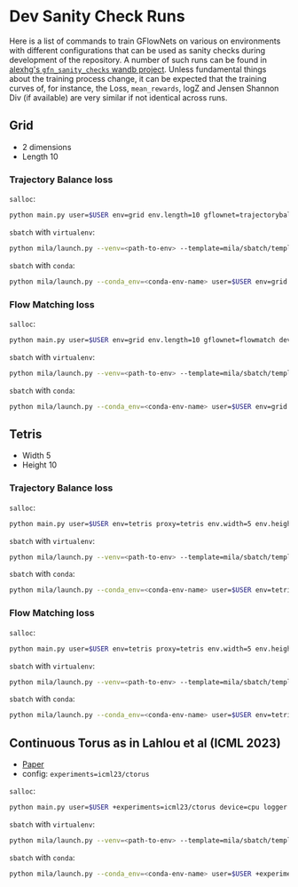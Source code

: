 # Dev Sanity Check Runs

Here is a list of commands to train GFlowNets on various on environments with different configurations that can be used as sanity checks during development of the repository. A number of such runs can be found in [alexhg's `gfn_sanity_checks` wandb project](https://wandb.ai/alexhg/gfn_sanity_checks). Unless fundamental things about the training process change, it can be expected that the training curves of, for instance, the Loss, `mean_rewards`, logZ and Jensen Shannon Div (if available) are very similar if not identical across runs.

## Grid

- 2 dimensions
- Length 10

### Trajectory Balance loss

`salloc`:
```bash
python main.py user=$USER env=grid env.length=10 gflownet=trajectorybalance device=cpu logger.project_name=gfn_sanity_checks logger.do.online=True
```

`sbatch` with `virtualenv`:
```bash
python mila/launch.py --venv=<path-to-env> --template=mila/sbatch/template-venv.sh user=$USER env=grid env.length=10 gflownet=trajectorybalance device=cpu logger.project_name=gfn_sanity_checks logger.do.online=True
```

`sbatch` with `conda`:
```bash
python mila/launch.py --conda_env=<conda-env-name> user=$USER env=grid env.length=10 gflownet=trajectorybalance device=cpu logger.project_name=gfn_sanity_checks logger.do.online=True
```

### Flow Matching loss

`salloc`:
```bash
python main.py user=$USER env=grid env.length=10 gflownet=flowmatch device=cpu logger.project_name=gfn_sanity_checks logger.do.online=True
```

`sbatch` with `virtualenv`:
```bash
python mila/launch.py --venv=<path-to-env> --template=mila/sbatch/template-venv.sh user=$USER env=grid env.length=10 gflownet=flowmatch device=cpu logger.project_name=gfn_sanity_checks logger.do.online=True
```

`sbatch` with `conda`:
```bash
python mila/launch.py --conda_env=<conda-env-name> user=$USER env=grid env.length=10 gflownet=flowmatch device=cpu logger.project_name=gfn_sanity_checks logger.do.online=True
```

## Tetris

- Width 5
- Height 10

### Trajectory Balance loss

`salloc`:
```bash
python main.py user=$USER env=tetris proxy=tetris env.width=5 env.height=10 gflownet=trajectorybalance device=cpu logger.project_name=gfn_sanity_checks logger.do.online=True
```

`sbatch` with `virtualenv`:
```bash
python mila/launch.py --venv=<path-to-env> --template=mila/sbatch/template-venv.sh user=$USER env=tetris proxy=tetris env.width=5 env.height=10 gflownet=trajectorybalance device=cpu logger.project_name=gfn_sanity_checks logger.do.online=True
```

`sbatch` with `conda`:
```bash
python mila/launch.py --conda_env=<conda-env-name> user=$USER env=tetris proxy=tetris env.width=5 env.height=10 gflownet=trajectorybalance device=cpu logger.project_name=gfn_sanity_checks logger.do.online=True
```

### Flow Matching loss

`salloc`:
```bash
python main.py user=$USER env=tetris proxy=tetris env.width=5 env.height=10 gflownet=flowmatch device=cpu logger.project_name=gfn_sanity_checks logger.do.online=True
```

`sbatch` with `virtualenv`:
```bash
python mila/launch.py --venv=<path-to-env> --template=mila/sbatch/template-venv.sh user=$USER env=tetris proxy=tetris env.width=5 env.height=10 gflownet=flowmatch device=cpu logger.project_name=gfn_sanity_checks logger.do.online=True
```

`sbatch` with `conda`:
```bash
python mila/launch.py --conda_env=<conda-env-name> user=$USER env=tetris proxy=tetris env.width=5 env.height=10 gflownet=flowmatch device=cpu logger.project_name=gfn_sanity_checks logger.do.online=True
```

## Continuous Torus as in Lahlou et al (ICML 2023)

- [Paper](https://arxiv.org/abs/2301.12594)
- config: `experiments=icml23/ctorus`

`salloc`:
```bash
python main.py user=$USER +experiments=icml23/ctorus device=cpu logger.project_name=gfn_sanity_checks logger.do.online=True
```

`sbatch` with `virtualenv`:
```bash
python mila/launch.py --venv=<path-to-env> --template=mila/sbatch/template-venv.sh user=$USER +experiments=icml23/ctorus device=cpu logger.project_name=gfn_sanity_checks logger.do.online=True
```

`sbatch` with `conda`:
```bash
python mila/launch.py --conda_env=<conda-env-name> user=$USER +experiments=icml23/ctorus device=cpu logger.project_name=gfn_sanity_checks logger.do.online=True
```
